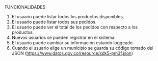 FUNCIONALIDADES:
 1. El usuario puede listar todos los productos disponibles.
 2. El usuario puede listar todos sus pedidos.
 3. El usuario puede ver el total de los pedidos con respecto a los productos.
 4. Nuevos usuarios se pueden registrar en el sistema.
 5. El usuario puede cambiar su información estando loggeado.
 6. Cuando el usuario elige un municipio se guarda su código tomado del JSON (https://www.datos.gov.co/resource/xdk5-pm3f.json)
